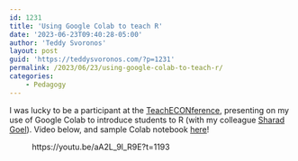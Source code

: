 ```yaml
---
id: 1231
title: 'Using Google Colab to teach R'
date: '2023-06-23T09:40:28-05:00'
author: 'Teddy Svoronos'
layout: post
guid: 'https://teddysvoronos.com/?p=1231'
permalink: /2023/06/23/using-google-colab-to-teach-r/
categories:
    - Pedagogy
---
```


<!-- wp:paragraph -->
<p>I was lucky to be a participant at the <a rel="noreferrer noopener" href="https://ctale.org/teacheconference2023/" data-type="URL" data-id="https://ctale.org/teacheconference2023/" target="_blank">TeachECONference</a>, presenting on my use of Google Colab to introduce students to R (with my colleague <a rel="noreferrer noopener" href="https://5harad.com" data-type="URL" data-id="https://5harad.com" target="_blank">Sharad Goel</a>). Video below, and sample Colab notebook <a rel="noreferrer noopener" href="http://bit.ly/colabdemo" data-type="URL" data-id="bit.ly/colabdemo" target="_blank">here</a>!</p>
<!-- /wp:paragraph -->

<!-- wp:embed {"url":"https://youtu.be/aA2L_9l_R9E?t=1193","type":"video","providerNameSlug":"youtube","responsive":true,"className":"wp-embed-aspect-16-9 wp-has-aspect-ratio"} -->
<figure class="wp-block-embed is-type-video is-provider-youtube wp-block-embed-youtube wp-embed-aspect-16-9 wp-has-aspect-ratio"><div class="wp-block-embed__wrapper">
https://youtu.be/aA2L_9l_R9E?t=1193
</div></figure>
<!-- /wp:embed -->